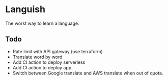 # Languish

The worst way to learn a language.

## Todo

- Rate limit with API gateway (use terraform)
- Translate word by word
- Add CI action to deploy serverless
- Add CI action to deploy app
- Switch between Google translate and AWS translate when out of quota.
